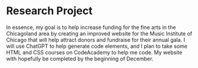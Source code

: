 # Research Project
In essence, my goal is to help increase funding for the fine arts in the Chicagoland area by creating an improved website for the Music Institute of Chicago that will help attract donors and fundraise for their annual gala. I will use ChatGPT to help generate code elements, and I plan to take some HTML and CSS courses on CodeAcademy to help me code. My website with hopefully be completed by the beginning of December.
